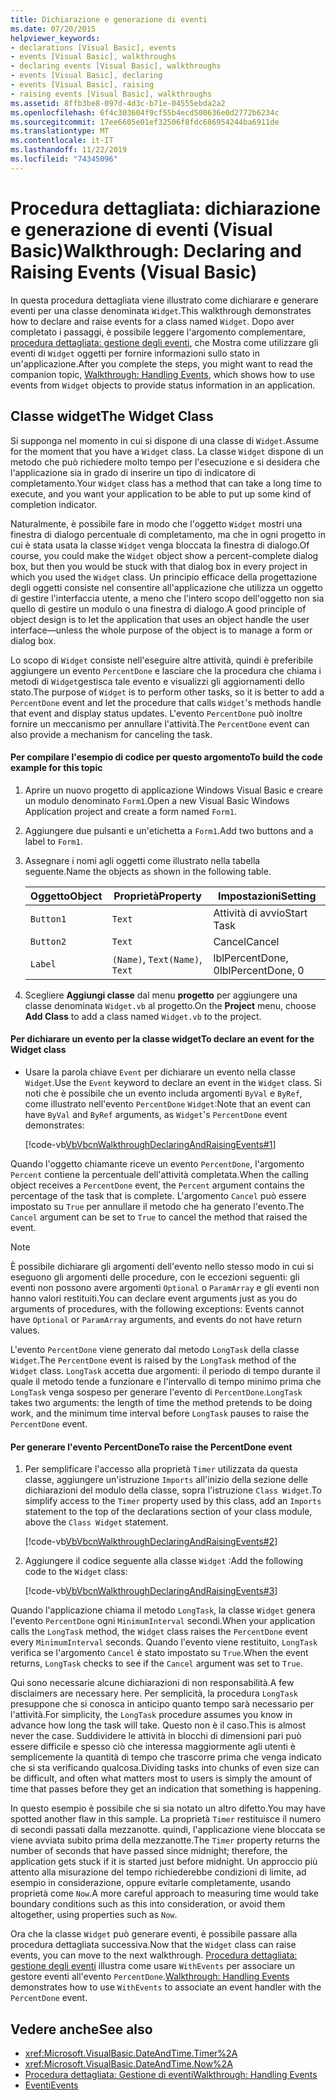 ```yaml
---
title: Dichiarazione e generazione di eventi
ms.date: 07/20/2015
helpviewer_keywords:
- declarations [Visual Basic], events
- events [Visual Basic], walkthroughs
- declaring events [Visual Basic], walkthroughs
- events [Visual Basic], declaring
- events [Visual Basic], raising
- raising events [Visual Basic], walkthroughs
ms.assetid: 8ffb3be8-097d-4d3c-b71e-04555ebda2a2
ms.openlocfilehash: 6f4c303604f9cf55b4ecd500636e0d2772b6234c
ms.sourcegitcommit: 17ee6605e01ef32506f8fdc686954244ba6911de
ms.translationtype: MT
ms.contentlocale: it-IT
ms.lasthandoff: 11/22/2019
ms.locfileid: "74345096"
---
```

# <a name="walkthrough-declaring-and-raising-events-visual-basic"></a><span data-ttu-id="0c541-102">Procedura dettagliata: dichiarazione e generazione di eventi (Visual Basic)</span><span class="sxs-lookup"><span data-stu-id="0c541-102">Walkthrough: Declaring and Raising Events (Visual Basic)</span></span>
<span data-ttu-id="0c541-103">In questa procedura dettagliata viene illustrato come dichiarare e generare eventi per una classe denominata `Widget`.</span><span class="sxs-lookup"><span data-stu-id="0c541-103">This walkthrough demonstrates how to declare and raise events for a class named `Widget`.</span></span> <span data-ttu-id="0c541-104">Dopo aver completato i passaggi, è possibile leggere l'argomento complementare, [procedura dettagliata: gestione degli eventi](../../../../visual-basic/programming-guide/language-features/events/walkthrough-handling-events.md), che Mostra come utilizzare gli eventi di `Widget` oggetti per fornire informazioni sullo stato in un'applicazione.</span><span class="sxs-lookup"><span data-stu-id="0c541-104">After you complete the steps, you might want to read the companion topic, [Walkthrough: Handling Events](../../../../visual-basic/programming-guide/language-features/events/walkthrough-handling-events.md), which shows how to use events from `Widget` objects to provide status information in an application.</span></span>  
  
## <a name="the-widget-class"></a><span data-ttu-id="0c541-105">Classe widget</span><span class="sxs-lookup"><span data-stu-id="0c541-105">The Widget Class</span></span>  
 <span data-ttu-id="0c541-106">Si supponga nel momento in cui si dispone di una classe di `Widget`.</span><span class="sxs-lookup"><span data-stu-id="0c541-106">Assume for the moment that you have a `Widget` class.</span></span> <span data-ttu-id="0c541-107">La classe `Widget` dispone di un metodo che può richiedere molto tempo per l'esecuzione e si desidera che l'applicazione sia in grado di inserire un tipo di indicatore di completamento.</span><span class="sxs-lookup"><span data-stu-id="0c541-107">Your `Widget` class has a method that can take a long time to execute, and you want your application to be able to put up some kind of completion indicator.</span></span>  
  
 <span data-ttu-id="0c541-108">Naturalmente, è possibile fare in modo che l'oggetto `Widget` mostri una finestra di dialogo percentuale di completamento, ma che in ogni progetto in cui è stata usata la classe `Widget` venga bloccata la finestra di dialogo.</span><span class="sxs-lookup"><span data-stu-id="0c541-108">Of course, you could make the `Widget` object show a percent-complete dialog box, but then you would be stuck with that dialog box in every project in which you used the `Widget` class.</span></span> <span data-ttu-id="0c541-109">Un principio efficace della progettazione degli oggetti consiste nel consentire all'applicazione che utilizza un oggetto di gestire l'interfaccia utente, a meno che l'intero scopo dell'oggetto non sia quello di gestire un modulo o una finestra di dialogo.</span><span class="sxs-lookup"><span data-stu-id="0c541-109">A good principle of object design is to let the application that uses an object handle the user interface—unless the whole purpose of the object is to manage a form or dialog box.</span></span>  
  
 <span data-ttu-id="0c541-110">Lo scopo di `Widget` consiste nell'eseguire altre attività, quindi è preferibile aggiungere un evento `PercentDone` e lasciare che la procedura che chiama i metodi di `Widget`gestisca tale evento e visualizzi gli aggiornamenti dello stato.</span><span class="sxs-lookup"><span data-stu-id="0c541-110">The purpose of `Widget` is to perform other tasks, so it is better to add a `PercentDone` event and let the procedure that calls `Widget`'s methods handle that event and display status updates.</span></span> <span data-ttu-id="0c541-111">L'evento `PercentDone` può inoltre fornire un meccanismo per annullare l'attività.</span><span class="sxs-lookup"><span data-stu-id="0c541-111">The `PercentDone` event can also provide a mechanism for canceling the task.</span></span>  
  
#### <a name="to-build-the-code-example-for-this-topic"></a><span data-ttu-id="0c541-112">Per compilare l'esempio di codice per questo argomento</span><span class="sxs-lookup"><span data-stu-id="0c541-112">To build the code example for this topic</span></span>  
  
1. <span data-ttu-id="0c541-113">Aprire un nuovo progetto di applicazione Windows Visual Basic e creare un modulo denominato `Form1`.</span><span class="sxs-lookup"><span data-stu-id="0c541-113">Open a new Visual Basic Windows Application project and create a form named `Form1`.</span></span>  
  
2. <span data-ttu-id="0c541-114">Aggiungere due pulsanti e un'etichetta a `Form1`.</span><span class="sxs-lookup"><span data-stu-id="0c541-114">Add two buttons and a label to `Form1`.</span></span>  
  
3. <span data-ttu-id="0c541-115">Assegnare i nomi agli oggetti come illustrato nella tabella seguente.</span><span class="sxs-lookup"><span data-stu-id="0c541-115">Name the objects as shown in the following table.</span></span>  
  
    |<span data-ttu-id="0c541-116">Oggetto</span><span class="sxs-lookup"><span data-stu-id="0c541-116">Object</span></span>|<span data-ttu-id="0c541-117">Proprietà</span><span class="sxs-lookup"><span data-stu-id="0c541-117">Property</span></span>|<span data-ttu-id="0c541-118">Impostazioni</span><span class="sxs-lookup"><span data-stu-id="0c541-118">Setting</span></span>|  
    |------------|--------------|-------------|  
    |`Button1`|`Text`|<span data-ttu-id="0c541-119">Attività di avvio</span><span class="sxs-lookup"><span data-stu-id="0c541-119">Start Task</span></span>|  
    |`Button2`|`Text`|<span data-ttu-id="0c541-120">Cancel</span><span class="sxs-lookup"><span data-stu-id="0c541-120">Cancel</span></span>|  
    |`Label`|<span data-ttu-id="0c541-121">`(Name)`, `Text`</span><span class="sxs-lookup"><span data-stu-id="0c541-121">`(Name)`, `Text`</span></span>|<span data-ttu-id="0c541-122">lblPercentDone, 0</span><span class="sxs-lookup"><span data-stu-id="0c541-122">lblPercentDone, 0</span></span>|  
  
4. <span data-ttu-id="0c541-123">Scegliere **Aggiungi classe** dal menu **progetto** per aggiungere una classe denominata `Widget.vb` al progetto.</span><span class="sxs-lookup"><span data-stu-id="0c541-123">On the **Project** menu, choose **Add Class** to add a class named `Widget.vb` to the project.</span></span>  
  
#### <a name="to-declare-an-event-for-the-widget-class"></a><span data-ttu-id="0c541-124">Per dichiarare un evento per la classe widget</span><span class="sxs-lookup"><span data-stu-id="0c541-124">To declare an event for the Widget class</span></span>  
  
- <span data-ttu-id="0c541-125">Usare la parola chiave `Event` per dichiarare un evento nella classe `Widget`.</span><span class="sxs-lookup"><span data-stu-id="0c541-125">Use the `Event` keyword to declare an event in the `Widget` class.</span></span> <span data-ttu-id="0c541-126">Si noti che è possibile che un evento includa argomenti `ByVal` e `ByRef`, come illustrato nell'evento `PercentDone` `Widget`:</span><span class="sxs-lookup"><span data-stu-id="0c541-126">Note that an event can have `ByVal` and `ByRef` arguments, as `Widget`'s `PercentDone` event demonstrates:</span></span>  
  
     [!code-vb[VbVbcnWalkthroughDeclaringAndRaisingEvents#1](~/samples/snippets/visualbasic/VS_Snippets_VBCSharp/VbVbcnWalkthroughDeclaringAndRaisingEvents/VB/Widget.vb#1)]  
  
 <span data-ttu-id="0c541-127">Quando l'oggetto chiamante riceve un evento `PercentDone`, l'argomento `Percent` contiene la percentuale dell'attività completata.</span><span class="sxs-lookup"><span data-stu-id="0c541-127">When the calling object receives a `PercentDone` event, the `Percent` argument contains the percentage of the task that is complete.</span></span> <span data-ttu-id="0c541-128">L'argomento `Cancel` può essere impostato su `True` per annullare il metodo che ha generato l'evento.</span><span class="sxs-lookup"><span data-stu-id="0c541-128">The `Cancel` argument can be set to `True` to cancel the method that raised the event.</span></span>  
  
> [!NOTE]
> <span data-ttu-id="0c541-129">È possibile dichiarare gli argomenti dell'evento nello stesso modo in cui si eseguono gli argomenti delle procedure, con le eccezioni seguenti: gli eventi non possono avere argomenti `Optional` o `ParamArray` e gli eventi non hanno valori restituiti.</span><span class="sxs-lookup"><span data-stu-id="0c541-129">You can declare event arguments just as you do arguments of procedures, with the following exceptions: Events cannot have `Optional` or `ParamArray` arguments, and events do not have return values.</span></span>  
  
 <span data-ttu-id="0c541-130">L'evento `PercentDone` viene generato dal metodo `LongTask` della classe `Widget`.</span><span class="sxs-lookup"><span data-stu-id="0c541-130">The `PercentDone` event is raised by the `LongTask` method of the `Widget` class.</span></span> <span data-ttu-id="0c541-131">`LongTask` accetta due argomenti: il periodo di tempo durante il quale il metodo tende a funzionare e l'intervallo di tempo minimo prima che `LongTask` venga sospeso per generare l'evento di `PercentDone`.</span><span class="sxs-lookup"><span data-stu-id="0c541-131">`LongTask` takes two arguments: the length of time the method pretends to be doing work, and the minimum time interval before `LongTask` pauses to raise the `PercentDone` event.</span></span>  
  
#### <a name="to-raise-the-percentdone-event"></a><span data-ttu-id="0c541-132">Per generare l'evento PercentDone</span><span class="sxs-lookup"><span data-stu-id="0c541-132">To raise the PercentDone event</span></span>  
  
1. <span data-ttu-id="0c541-133">Per semplificare l'accesso alla proprietà `Timer` utilizzata da questa classe, aggiungere un'istruzione `Imports` all'inizio della sezione delle dichiarazioni del modulo della classe, sopra l'istruzione `Class Widget`.</span><span class="sxs-lookup"><span data-stu-id="0c541-133">To simplify access to the `Timer` property used by this class, add an `Imports` statement to the top of the declarations section of your class module, above the `Class Widget` statement.</span></span>  
  
     [!code-vb[VbVbcnWalkthroughDeclaringAndRaisingEvents#2](~/samples/snippets/visualbasic/VS_Snippets_VBCSharp/VbVbcnWalkthroughDeclaringAndRaisingEvents/VB/Widget.vb#2)]  
  
2. <span data-ttu-id="0c541-134">Aggiungere il codice seguente alla classe `Widget` :</span><span class="sxs-lookup"><span data-stu-id="0c541-134">Add the following code to the `Widget` class:</span></span>  
  
     [!code-vb[VbVbcnWalkthroughDeclaringAndRaisingEvents#3](~/samples/snippets/visualbasic/VS_Snippets_VBCSharp/VbVbcnWalkthroughDeclaringAndRaisingEvents/VB/Widget.vb#3)]  
  
 <span data-ttu-id="0c541-135">Quando l'applicazione chiama il metodo `LongTask`, la classe `Widget` genera l'evento `PercentDone` ogni `MinimumInterval` secondi.</span><span class="sxs-lookup"><span data-stu-id="0c541-135">When your application calls the `LongTask` method, the `Widget` class raises the `PercentDone` event every `MinimumInterval` seconds.</span></span> <span data-ttu-id="0c541-136">Quando l'evento viene restituito, `LongTask` verifica se l'argomento `Cancel` è stato impostato su `True`.</span><span class="sxs-lookup"><span data-stu-id="0c541-136">When the event returns, `LongTask` checks to see if the `Cancel` argument was set to `True`.</span></span>  
  
 <span data-ttu-id="0c541-137">Qui sono necessarie alcune dichiarazioni di non responsabilità.</span><span class="sxs-lookup"><span data-stu-id="0c541-137">A few disclaimers are necessary here.</span></span> <span data-ttu-id="0c541-138">Per semplicità, la procedura `LongTask` presuppone che si conosca in anticipo quanto tempo sarà necessario per l'attività.</span><span class="sxs-lookup"><span data-stu-id="0c541-138">For simplicity, the `LongTask` procedure assumes you know in advance how long the task will take.</span></span> <span data-ttu-id="0c541-139">Questo non è il caso.</span><span class="sxs-lookup"><span data-stu-id="0c541-139">This is almost never the case.</span></span> <span data-ttu-id="0c541-140">Suddividere le attività in blocchi di dimensioni pari può essere difficile e spesso ciò che interessa maggiormente agli utenti è semplicemente la quantità di tempo che trascorre prima che venga indicato che si sta verificando qualcosa.</span><span class="sxs-lookup"><span data-stu-id="0c541-140">Dividing tasks into chunks of even size can be difficult, and often what matters most to users is simply the amount of time that passes before they get an indication that something is happening.</span></span>  
  
 <span data-ttu-id="0c541-141">In questo esempio è possibile che si sia notato un altro difetto.</span><span class="sxs-lookup"><span data-stu-id="0c541-141">You may have spotted another flaw in this sample.</span></span> <span data-ttu-id="0c541-142">La proprietà `Timer` restituisce il numero di secondi passati dalla mezzanotte. quindi, l'applicazione viene bloccata se viene avviata subito prima della mezzanotte.</span><span class="sxs-lookup"><span data-stu-id="0c541-142">The `Timer` property returns the number of seconds that have passed since midnight; therefore, the application gets stuck if it is started just before midnight.</span></span> <span data-ttu-id="0c541-143">Un approccio più attento alla misurazione del tempo richiederebbe condizioni di limite, ad esempio in considerazione, oppure evitarle completamente, usando proprietà come `Now`.</span><span class="sxs-lookup"><span data-stu-id="0c541-143">A more careful approach to measuring time would take boundary conditions such as this into consideration, or avoid them altogether, using properties such as `Now`.</span></span>  
  
 <span data-ttu-id="0c541-144">Ora che la classe `Widget` può generare eventi, è possibile passare alla procedura dettagliata successiva.</span><span class="sxs-lookup"><span data-stu-id="0c541-144">Now that the `Widget` class can raise events, you can move to the next walkthrough.</span></span> <span data-ttu-id="0c541-145">[Procedura dettagliata: gestione degli eventi](../../../../visual-basic/programming-guide/language-features/events/walkthrough-handling-events.md) illustra come usare `WithEvents` per associare un gestore eventi all'evento `PercentDone`.</span><span class="sxs-lookup"><span data-stu-id="0c541-145">[Walkthrough: Handling Events](../../../../visual-basic/programming-guide/language-features/events/walkthrough-handling-events.md) demonstrates how to use `WithEvents` to associate an event handler with the `PercentDone` event.</span></span>  
  
## <a name="see-also"></a><span data-ttu-id="0c541-146">Vedere anche</span><span class="sxs-lookup"><span data-stu-id="0c541-146">See also</span></span>

- <xref:Microsoft.VisualBasic.DateAndTime.Timer%2A>
- <xref:Microsoft.VisualBasic.DateAndTime.Now%2A>
- [<span data-ttu-id="0c541-147">Procedura dettagliata: Gestione di eventi</span><span class="sxs-lookup"><span data-stu-id="0c541-147">Walkthrough: Handling Events</span></span>](../../../../visual-basic/programming-guide/language-features/events/walkthrough-handling-events.md)
- [<span data-ttu-id="0c541-148">Eventi</span><span class="sxs-lookup"><span data-stu-id="0c541-148">Events</span></span>](../../../../visual-basic/programming-guide/language-features/events/index.md)
